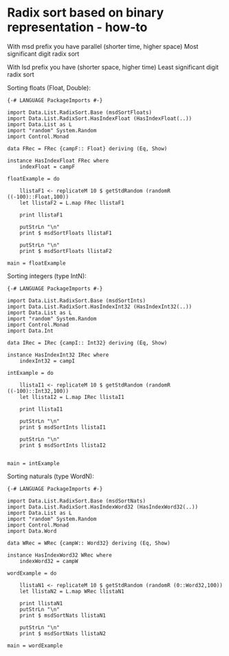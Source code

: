 # Radix sort based on binary representation - how-to

With msd prefix you have parallel (shorter time, higher space) Most significant digit radix sort

With lsd prefix you have (shorter space, higher time) Least significant digit radix sort

Sorting floats (Float, Double):

    {-# LANGUAGE PackageImports #-}

    import Data.List.RadixSort.Base (msdSortFloats)
    import Data.List.RadixSort.HasIndexFloat (HasIndexFloat(..))
    import Data.List as L
    import "random" System.Random
    import Control.Monad

    data FRec = FRec {campF:: Float} deriving (Eq, Show)

    instance HasIndexFloat FRec where
        indexFloat = campF

    floatExample = do

        llistaF1 <- replicateM 10 $ getStdRandom (randomR ((-100)::Float,100))
        let llistaF2 = L.map FRec llistaF1

        print llistaF1

        putStrLn "\n"
        print $ msdSortFloats llistaF1

        putStrLn "\n"
        print $ msdSortFloats llistaF2

    main = floatExample

Sorting integers (type IntN):

    {-# LANGUAGE PackageImports #-}

    import Data.List.RadixSort.Base (msdSortInts)
    import Data.List.RadixSort.HasIndexInt32 (HasIndexInt32(..))
    import Data.List as L
    import "random" System.Random
    import Control.Monad
    import Data.Int

    data IRec = IRec {campI:: Int32} deriving (Eq, Show)

    instance HasIndexInt32 IRec where
        indexInt32 = campI

    intExample = do

        llistaI1 <- replicateM 10 $ getStdRandom (randomR ((-100)::Int32,100))
        let llistaI2 = L.map IRec llistaI1

        print llistaI1

        putStrLn "\n"
        print $ msdSortInts llistaI1

        putStrLn "\n"
        print $ msdSortInts llistaI2


    main = intExample

Sorting naturals (type WordN):

    {-# LANGUAGE PackageImports #-}

    import Data.List.RadixSort.Base (msdSortNats)
    import Data.List.RadixSort.HasIndexWord32 (HasIndexWord32(..))
    import Data.List as L
    import "random" System.Random
    import Control.Monad
    import Data.Word

    data WRec = WRec {campW:: Word32} deriving (Eq, Show)

    instance HasIndexWord32 WRec where
        indexWord32 = campW

    wordExample = do

        llistaN1 <- replicateM 10 $ getStdRandom (randomR (0::Word32,100))
        let llistaN2 = L.map WRec llistaN1

        print llistaN1
        putStrLn "\n"
        print $ msdSortNats llistaN1

        putStrLn "\n"
        print $ msdSortNats llistaN2

    main = wordExample

